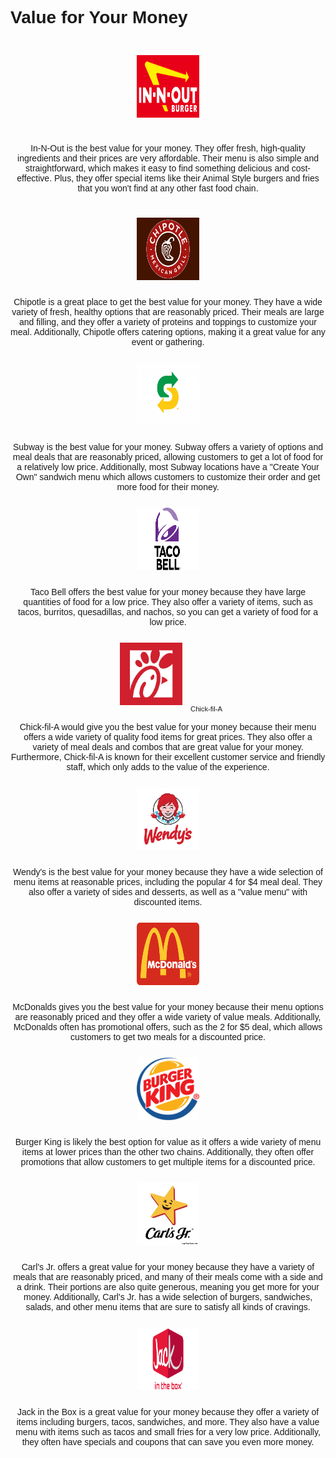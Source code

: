 <html>

<head>
  <title>Value for Your Money</title>
  <style>
    body {
      font-family: "Arial", sans-serif;
    }

    h1 {
      text-align: center;
    }

    ul {
      list-style-type: none;
      text-align: center;
      margin: 0 auto;
      padding: 0;
    }

    li {
      font-size: 0.8em;
      padding: 15px 0;
    }

    img {
      width: 100px;
      height: 100px;
      margin: 10px;
    }
  </style>
</head>

<body>
  <h1>Value for Your Money</h1>
  <ul>
    <li>
      <img src="/images/in-n-out-logo.jpg" alt="In-N-Out Logo"> 
  
 </li>
 
 
In-N-Out is the best value for your money. They offer fresh, high-quality ingredients and their prices are very affordable. Their menu is also simple and straightforward, which makes it easy to find something delicious and cost-effective. Plus, they offer special items like their Animal Style burgers and fries that you won't find at any other fast food chain.

<li>
      <img src="/images/chipotle-logo.jpeg" alt="Chipotle Logo"> 
    </li>
    Chipotle is a great place to get the best value for your money. They have a wide variety of fresh, healthy options that are reasonably priced. Their meals are large and filling, and they offer a variety of proteins and toppings to customize your meal. Additionally, Chipotle offers catering options, making it a great value for any event or gathering.

<li>
      <img src="/images/subway-logo.jpeg" alt="Subway Logo"> 
    </li>
Subway is the best value for your money. Subway offers a variety of options and meal deals that are reasonably priced, allowing customers to get a lot of food for a relatively low price. Additionally, most Subway locations have a "Create Your Own" sandwich menu which allows customers to customize their order and get more food for their money.

<li>
      <img src="/images/taco-bell-logo.png" alt="Taco Bell Logo"> 
    </li>
    Taco Bell offers the best value for your money because they have large quantities of food for a low price. They also offer a variety of items, such as tacos, burritos, quesadillas, and nachos, so you can get a variety of food for a low price.

<li>
      <img src="/images/chick-fil-a-logo.jpeg" alt="Chick-fil-A Logo"> Chick-fil-A
    </li>
    Chick-fil-A would give you the best value for your money because their menu offers a wide variety of quality food items for great prices. They also offer a variety of meal deals and combos that are great value for your money. Furthermore, Chick-fil-A is known for their excellent customer service and friendly staff, which only adds to the value of the experience.

<li>
      <img src="/images/wendys-logo.png" alt="Wendy's Logo">
    </li>
Wendy's is the best value for your money because they have a wide selection of menu items at reasonable prices, including the popular 4 for $4 meal deal. They also offer a variety of sides and desserts, as well as a "value menu" with discounted items.

<li>
      <img src="/images/mcdonalds-logo.png" alt="McDonalds Logo"> 
    </li>
McDonalds gives you the best value for your money because their menu options are reasonably priced and they offer a wide variety of value meals. Additionally, McDonalds often has promotional offers, such as the 2 for $5 deal, which allows customers to get two meals for a discounted price.

 <li>
      <img src="/images/burger-king-logo.png" alt="Burger King Logo"> 
    </li>
    Burger King is likely the best option for value as it offers a wide variety of menu items at lower prices than the other two chains. Additionally, they often offer promotions that allow customers to get multiple items for a discounted price.
    <li>
      <img src="/images/carls-jr-logo.webp" alt="Carl's Jr Logo"> 
    </li>
    Carl's Jr. offers a great value for your money because they have a variety of meals that are reasonably priced, and many of their meals come with a side and a drink. Their portions are also quite generous, meaning you get more for your money. Additionally, Carl's Jr. has a wide selection of burgers, sandwiches, salads, and other menu items that are sure to satisfy all kinds of cravings.
    <li>
      <img src="/images/jack-in-the-box-logo.jpeg" alt="Jack in the Box Logo"> 
          </li>
Jack in the Box is a great value for your money because they offer a variety of items including burgers, tacos, sandwiches, and more. They also have a value menu with items such as tacos and small fries for a very low price. Additionally, they often have specials and coupons that can save you even more money.
    
  </ul>
</body>